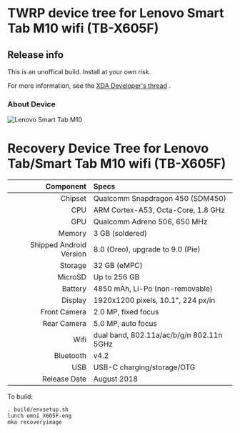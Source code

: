 # TWRP device tree for Lenovo Smart Tab M10 wifi (TB-X605F)

## Release info
This is an unoffical build.  Install at your own risk.

For more information, see the [XDA Developer's thread](https://forum.xda-developers.com/thinkpad-tablet/development/recovery-twrp-3-3-x-lenovo-smart-tab-m10-t4005859) . 

### About Device

![Lenovo Smart Tab M10](https://static.lenovo.com/ww/campaigns/2019/smarttab/lenovo-smart-tab-gallery-5.jpg "Lenovo Smart Tab M10 (TB-X605F)")

Recovery Device Tree for Lenovo Tab/Smart Tab M10 wifi (TB-X605F)
=================================================================
Component   | Specs
-------:|:-------------------------
Chipset| Qualcomm Snapdragon 450 (SDM450)
CPU | ARM Cortex-A53, Octa-Core, 1.8 GHz
GPU     | Qualcomm Adreno 506, 650 MHz
Memory  | 3 GB (soldered)
Shipped Android Version | 8.0 (Oreo), upgrade to 9.0 (Pie)
Storage | 32 GB (eMPC)
MicroSD | Up to 256 GB
Battery | 4850 mAh, Li-Po (non-removable)
Display | 1920x1200 pixels, 10.1", 224 px/in
Front Camera | 2.0 MP, fixed focus
Rear Camera  | 5.0 MP, auto focus
Wifi | dual band, 802.11a/ac/b/g/n 802.11n 5GHz
Bluetooth | v4.2
USB | USB-C charging/storage/OTG
Release Date | August 2018


To build:

```
. build/envsetup.sh
lunch omni_X605F-eng
mka recoveryimage
```
